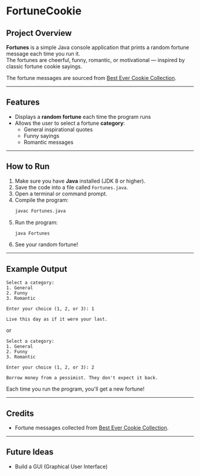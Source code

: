 # FortuneCookie

## Project Overview
**Fortunes** is a simple Java console application that prints a random fortune message each time you run it.  
The fortunes are cheerful, funny, romantic, or motivational — inspired by classic fortune cookie sayings.

The fortune messages are sourced from [Best Ever Cookie Collection](https://www.best-ever-cookie-collection.com/fortune-cookie-sayings.html).

---

## Features
- Displays a **random fortune** each time the program runs
- Allows the user to select a fortune **category**:
  - General inspirational quotes
  - Funny sayings
  - Romantic messages

---

## How to Run
1. Make sure you have **Java** installed (JDK 8 or higher).
2. Save the code into a file called `Fortunes.java`.
3. Open a terminal or command prompt.
4. Compile the program:
   ```bash
   javac Fortunes.java
   ```
5. Run the program:
   ```bash
   java Fortunes
   ```
6. See your random fortune!

---

## Example Output
```
Select a category:
1. General
2. Funny
3. Romantic

Enter your choice (1, 2, or 3): 1

Live this day as if it were your last.
```
or
```
Select a category:
1. General
2. Funny
3. Romantic

Enter your choice (1, 2, or 3): 2

Borrow money from a pessimist. They don't expect it back.
```
Each time you run the program, you'll get a new fortune!

---

## Credits
- Fortune messages collected from [Best Ever Cookie Collection](https://www.best-ever-cookie-collection.com/fortune-cookie-sayings.html).

---

## Future Ideas
- Build a GUI (Graphical User Interface)
